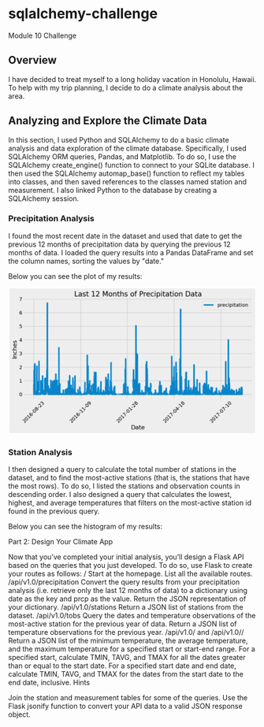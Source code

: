 # sqlalchemy-challenge
Module 10 Challenge

## Overview
I have decided to treat myself to a long holiday vacation in Honolulu, Hawaii. To help with my trip planning, I decide to do a climate analysis about the area. 

## Analyzing and Explore the Climate Data

In this section, I used Python and SQLAlchemy to do a basic climate analysis and data exploration of the climate database. Specifically, I used SQLAlchemy ORM queries, Pandas, and Matplotlib. To do so, I use the SQLAlchemy create_engine() function to connect to your SQLite database. I then used the SQLAlchemy automap_base() function to reflect my tables into classes, and then saved references to the classes named station and measurement.  I also linked Python to the database by creating a SQLAlchemy session.

### Precipitation Analysis
I found the most recent date in the dataset and used that date to get the previous 12 months of precipitation data by querying the previous 12 months of data. I loaded the query results into a Pandas DataFrame and set the column names, sorting the values by "date."

Below you can see the plot of my results:

![](https://github.com/Houdini24/sqlalchemy-challenge/blob/main/Resources/Precipitation%20Image.png)

### Station Analysis
I then designed a query to calculate the total number of stations in the dataset, and to find the most-active stations (that is, the stations that have the most rows). To do so, I listed the stations and observation counts in descending order. I also designed a query that calculates the lowest, highest, and average temperatures that filters on the most-active station id found in the previous query.

Below you can see the histogram of my results:


Part 2: Design Your Climate App

Now that you’ve completed your initial analysis, you’ll design a Flask API based on the queries that you just developed. To do so, use Flask to create your routes as follows:
/
Start at the homepage.
List all the available routes.
/api/v1.0/precipitation
Convert the query results from your precipitation analysis (i.e. retrieve only the last 12 months of data) to a dictionary using date as the key and prcp as the value.
Return the JSON representation of your dictionary.
/api/v1.0/stations
Return a JSON list of stations from the dataset.
/api/v1.0/tobs
Query the dates and temperature observations of the most-active station for the previous year of data.
Return a JSON list of temperature observations for the previous year.
/api/v1.0/<start> and /api/v1.0/<start>/<end>
Return a JSON list of the minimum temperature, the average temperature, and the maximum temperature for a specified start or start-end range.
For a specified start, calculate TMIN, TAVG, and TMAX for all the dates greater than or equal to the start date.
For a specified start date and end date, calculate TMIN, TAVG, and TMAX for the dates from the start date to the end date, inclusive.
Hints

Join the station and measurement tables for some of the queries.
Use the Flask jsonify function to convert your API data to a valid JSON response object.



